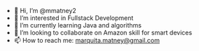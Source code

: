 - 👋 Hi, I’m @mmatney2
- 👀 I’m interested in Fullstack Development
- 🌱 I’m currently learning Java and algorithms
- 💞️ I’m looking to collaborate on Amazon skill for smart devices 
- 📫 How to reach me: marquita.matney@gmail.com

<!---
mmatney2/mmatney2 is a ✨ special ✨ repository because its `README.md` (this file) appears on your GitHub profile.
You can click the Preview link to take a look at your changes.
--->
